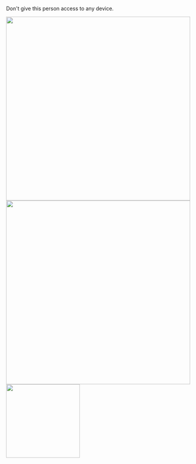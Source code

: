 Don't give this person access to any device.

<img src="https://github-readme-stats.vercel.app/api?username=swerrio&theme=prussian&show_icons=true&hide_border=true&count_private=true" height="500" width="500"> <img src="https://github-readme-streak-stats.herokuapp.com/?user=swerrio&theme=prussian&hide_border=true" height="500" width="500"> <img src="https://github-readme-stats.vercel.app/api/top-langs/?username=swerrio&theme=prussian&show_icons=true&hide_border=true&layout=compact" height="200" width="200">
